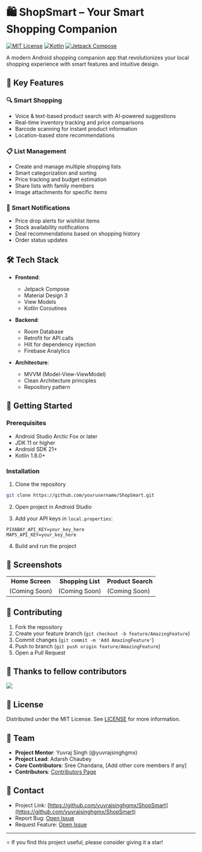 # 🛍️ ShopSmart – Your Smart Shopping Companion

[![MIT License](https://img.shields.io/badge/License-MIT-green.svg)](https://choosealicense.com/licenses/mit/)
[![Kotlin](https://img.shields.io/badge/Kotlin-1.8.0-purple.svg)](https://kotlinlang.org/)
[![Jetpack Compose](https://img.shields.io/badge/Jetpack%20Compose-Latest-blue.svg)](https://developer.android.com/jetpack/compose)

A modern Android shopping companion app that revolutionizes your local shopping experience with smart features and intuitive design.

## 📱 Key Features

### 🔍 Smart Shopping
- Voice & text-based product search with AI-powered suggestions
- Real-time inventory tracking and price comparisons
- Barcode scanning for instant product information
- Location-based store recommendations

### 📋 List Management
- Create and manage multiple shopping lists
- Smart categorization and sorting
- Price tracking and budget estimation
- Share lists with family members
- Image attachments for specific items

### 🔔 Smart Notifications
- Price drop alerts for wishlist items
- Stock availability notifications
- Deal recommendations based on shopping history
- Order status updates

## 🛠️ Tech Stack

- **Frontend**: 
  - Jetpack Compose
  - Material Design 3
  - View Models
  - Kotlin Coroutines

- **Backend**:
  - Room Database
  - Retrofit for API calls
  - Hilt for dependency injection
  - Firebase Analytics

- **Architecture**:
  - MVVM (Model-View-ViewModel)
  - Clean Architecture principles
  - Repository pattern

## 🚀 Getting Started

### Prerequisites
- Android Studio Arctic Fox or later
- JDK 11 or higher
- Android SDK 21+
- Kotlin 1.8.0+

### Installation

1. Clone the repository
```bash
git clone https://github.com/yourusername/ShopSmart.git
```

2. Open project in Android Studio

3. Add your API keys in `local.properties`:
```properties
PIXABAY_API_KEY=your_key_here
MAPS_API_KEY=your_key_here
```

4. Build and run the project

## 📸 Screenshots

<table>
  <tr>
    <td align="center"><strong>Home Screen</strong></td>
    <td align="center"><strong>Shopping List</strong></td>
    <td align="center"><strong>Product Search</strong></td>
  </tr>
  <tr>
    <td>(Coming Soon)</td>
    <td>(Coming Soon)</td>
    <td>(Coming Soon)</td>
  </tr>
</table>

## 🤝 Contributing

1. Fork the repository
2. Create your feature branch (`git checkout -b feature/AmazingFeature`)
3. Commit changes (`git commit -m 'Add AmazingFeature'`)
4. Push to branch (`git push origin feature/AmazingFeature`)
5. Open a Pull Request

## 🥹 Thanks to fellow contributors

<a href="https://github.com/yuvrajsinghgmx/ShopSmart/graphs/contributors">
  <img src="https://contrib.rocks/image?repo=yuvrajsinghgmx/ShopSmart" />
</a>

## 📜 License
 
Distributed under the MIT License. See [LICENSE](LICENSE) for more information.

## 👥 Team

- **Project Mentor**: Yuvraj Singh (@yuvrajsinghgmx)
- **Project Lead**: Adarsh Chaubey
- **Core Contributors**: Sree Chandana, [Add other core members if any]
- **Contributors**: [Contributors Page](https://github.com/yuvrajsinghgmx/ShopSmart/contributors)

## 📮 Contact

- Project Link: [https://github.com/yuvrajsinghgmx/ShopSmart](https://github.com/yuvrajsinghgmx/ShopSmart)
- Report Bug: [Open Issue](https://github.com/yuvrajsinghgmx/ShopSmart/issues)
- Request Feature: [Open Issue](https://github.com/yuvrajsinghgmx/ShopSmart/issues)


---

⭐️ If you find this project useful, please consider giving it a star!